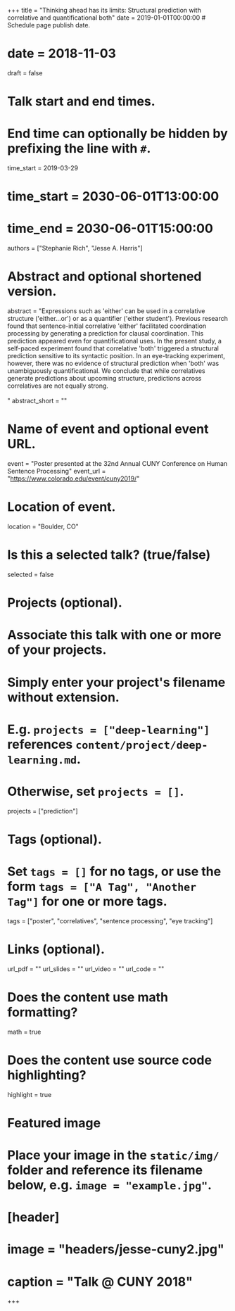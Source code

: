 +++
title = "Thinking ahead has its limits: Structural prediction with correlative and quantificational both"
date = 2019-01-01T00:00:00  # Schedule page publish date.
# date = 2018-11-03
draft = false

# Talk start and end times.
#   End time can optionally be hidden by prefixing the line with `#`.
time_start = 2019-03-29
# time_start = 2030-06-01T13:00:00
# time_end = 2030-06-01T15:00:00

authors = ["Stephanie Rich", "Jesse A. Harris"]

# Abstract and optional shortened version.
abstract = "Expressions such as 'either' can be used in a correlative structure ('either...or') or as a quantifier ('either student'). Previous research found that sentence-initial correlative 'either' facilitated coordination processing by generating a prediction for clausal coordination. This prediction appeared even for quantificational uses. In the present study, a self-paced experiment found that correlative 'both' triggered a structural prediction sensitive to its syntactic position. In an eye-tracking experiment, however, there was no evidence of structural prediction when 'both' was unambiguously quantificational.  We conclude that while correlatives generate predictions about upcoming structure, predictions across correlatives are not equally strong.<br><br>"
abstract_short = ""

# Name of event and optional event URL.
event = "Poster presented at the 32nd Annual CUNY Conference on Human Sentence Processing"
event_url = "https://www.colorado.edu/event/cuny2019/"

# Location of event.
location = "Boulder, CO"

# Is this a selected talk? (true/false)
selected = false

# Projects (optional).
#   Associate this talk with one or more of your projects.
#   Simply enter your project's filename without extension.
#   E.g. `projects = ["deep-learning"]` references `content/project/deep-learning.md`.
#   Otherwise, set `projects = []`.
projects = ["prediction"]

# Tags (optional).
#   Set `tags = []` for no tags, or use the form `tags = ["A Tag", "Another Tag"]` for one or more tags.
tags = ["poster", "correlatives", "sentence processing", "eye tracking"]

# Links (optional).
url_pdf = ""
url_slides = ""
url_video = ""
url_code = ""

# Does the content use math formatting?
math = true

# Does the content use source code highlighting?
highlight = true

# Featured image
# Place your image in the `static/img/` folder and reference its filename below, e.g. `image = "example.jpg"`.
# [header]
# image = "headers/jesse-cuny2.jpg"
# caption = "Talk @ CUNY 2018"

+++
